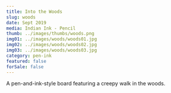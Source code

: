 ```yaml
---
title: Into the Woods
slug: woods
date: Sept 2019
media: Indian Ink - Pencil
thumb: ../images/thumbs/woods.png
img01: ../images/woods/woods01.jpg
img02: ../images/woods/woods02.jpg
img03: ../images/woods/woods03.jpg
category: pen-ink
featured: false
forSale: false
---
```


A pen-and-ink-style board featuring a creepy walk in the woods.